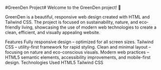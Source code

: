 #GreenDen Project#
Welcome to the GreenDen project! 🌿

GreenDen is a beautiful, responsive web design created with HTML and Tailwind CSS. The project is focused on sustainability, nature, and eco-friendly living, showcasing the use of modern web technologies to create a clean, efficient, and visually appealing website.

Features
Fully responsive design – optimized for all screen sizes.
Tailwind CSS – utility-first framework for rapid styling.
Clean and minimal layout – focusing on nature and eco-conscious visuals.
Modern web practices – HTML5 semantic elements, accessibility improvements, and mobile-first design.
Technologies Used
HTML5
Tailwind CSS
